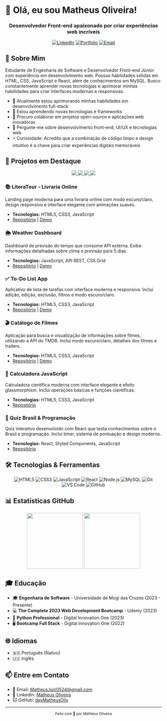 # 👋 Olá, eu sou Matheus Oliveira!

<div align="center">
  <h3>Desenvolvedor Front-end apaixonado por criar experiências web incríveis</h3>
  
  [![LinkedIn](https://img.shields.io/badge/-LinkedIn-0077B5?style=for-the-badge&logo=linkedin&logoColor=white)](https://www.linkedin.com/in/matheus-olive)
  [![Portfolio](https://img.shields.io/badge/-Portfolio-000000?style=for-the-badge&logo=react&logoColor=white)](https://devmatheusoliv.github.io)
  [![Email](https://img.shields.io/badge/-Email-D14836?style=for-the-badge&logo=gmail&logoColor=white)](mailto:Matheus.luiz0524@gmail.com)
</div>

## 💫 Sobre Mim

Estudante de Engenharia de Software e Desenvolvedor Front-end Júnior com experiência em desenvolvimento web. Possuo habilidades sólidas em HTML, CSS, JavaScript e React, além de conhecimentos em MySQL. Busco constantemente aprender novas tecnologias e aprimorar minhas habilidades para criar interfaces modernas e responsivas.

- 🔭 Atualmente estou aprimorando minhas habilidades em desenvolvimento full-stack
- 🌱 Estou aprendendo novas tecnologias e frameworks
- 👯 Procuro colaborar em projetos open-source e aplicações web inovadoras
- 💬 Pergunte-me sobre desenvolvimento front-end, UI/UX e tecnologias web
- ⚡ Curiosidade: Acredito que a combinação de código limpo e design intuitivo é a chave para criar experiências digitais memoráveis

## 🚀 Projetos em Destaque

<div align="center">
  <a href="https://github.com/devMatheusOliv/landing-page">
    <img src="https://github-readme-stats.vercel.app/api/pin/?username=devMatheusOliv&repo=landing-page&theme=react" />
  </a>
  <a href="https://github.com/devMatheusOliv/weather-dashboard">
    <img src="https://github-readme-stats.vercel.app/api/pin/?username=devMatheusOliv&repo=weather-dashboard&theme=react" />
  </a>
  <a href="https://github.com/devMatheusOliv/to-do-list-app">
    <img src="https://github-readme-stats.vercel.app/api/pin/?username=devMatheusOliv&repo=to-do-list-app&theme=react" />
  </a>
  <a href="https://github.com/devMatheusOliv/movie-catalog">
    <img src="https://github-readme-stats.vercel.app/api/pin/?username=devMatheusOliv&repo=movie-catalog&theme=react" />
  </a>
</div>

### 📚 LiteraTour - Livraria Online
Landing page moderna para uma livraria online com modo escuro/claro, design responsivo e interface elegante com animações suaves.
- **Tecnologias:** HTML5, CSS3, JavaScript
- [Repositório](https://github.com/devMatheusOliv/landing-page) | [Demo](https://devmatheusoliv.github.io/landing-page/)

### 🌦️ Weather Dashboard
Dashboard de previsão do tempo que consome API externa. Exibe informações detalhadas sobre clima e previsão para 5 dias.
- **Tecnologias:** JavaScript, API REST, CSS Grid
- [Repositório](https://github.com/devMatheusOliv/weather-dashboard) | [Demo](https://devmatheusoliv.github.io/weather-dashboard/)

### ✅ To-Do List App
Aplicativo de lista de tarefas com interface moderna e responsiva. Inclui adição, edição, exclusão, filtros e modo escuro/claro.
- **Tecnologias:** HTML5, CSS3, JavaScript
- [Repositório](https://github.com/devMatheusOliv/to-do-list-app) | [Demo](https://devmatheusoliv.github.io/to-do-list-app/)

### 🎬 Catálogo de Filmes
Aplicação para busca e visualização de informações sobre filmes, utilizando a API do TMDB. Inclui modo escuro/claro, detalhes dos filmes e trailers.
- **Tecnologias:** HTML5, CSS3, JavaScript
- [Repositório](https://github.com/devMatheusOliv/movie-catalog) | [Demo](https://devmatheusoliv.github.io/movie-catalog/)

### 🔢 Calculadora JavaScript
Calculadora científica moderna com interface elegante e efeito glassmorphism. Inclui operações básicas e funções científicas.
- **Tecnologias:** HTML5, CSS3, JavaScript
- [Repositório](https://github.com/devMatheusOliv/CalculadoraJS)

### 🎯 Quiz Brasil & Programação
Quiz interativo desenvolvido com React que testa conhecimentos sobre o Brasil e programação. Inclui timer, sistema de pontuação e design moderno.
- **Tecnologias:** React, Styled Components, JavaScript
- [Repositório](https://github.com/devMatheusOliv/quiz-app)

## 🛠️ Tecnologias & Ferramentas

<div align="center">
  
  ![HTML5](https://img.shields.io/badge/-HTML5-E34F26?style=for-the-badge&logo=html5&logoColor=white)
  ![CSS3](https://img.shields.io/badge/-CSS3-1572B6?style=for-the-badge&logo=css3&logoColor=white)
  ![JavaScript](https://img.shields.io/badge/-JavaScript-F7DF1E?style=for-the-badge&logo=javascript&logoColor=black)
  ![React](https://img.shields.io/badge/-React-61DAFB?style=for-the-badge&logo=react&logoColor=black)
  ![Node.js](https://img.shields.io/badge/-Node.js-339933?style=for-the-badge&logo=node.js&logoColor=white)
  ![MySQL](https://img.shields.io/badge/-MySQL-4479A1?style=for-the-badge&logo=mysql&logoColor=white)
  ![Git](https://img.shields.io/badge/-Git-F05032?style=for-the-badge&logo=git&logoColor=white)
  ![VS Code](https://img.shields.io/badge/-VS%20Code-007ACC?style=for-the-badge&logo=visual-studio-code&logoColor=white)
  ![GitHub](https://img.shields.io/badge/-GitHub-181717?style=for-the-badge&logo=github&logoColor=white)
  
</div>

## 📊 Estatísticas GitHub

<div align="center">
  <img height="180em" src="https://github-readme-stats.vercel.app/api?username=devMatheusOliv&show_icons=true&theme=react&include_all_commits=true&count_private=true"/>
  <img height="180em" src="https://github-readme-stats.vercel.app/api/top-langs/?username=devMatheusOliv&layout=compact&langs_count=7&theme=react"/>
</div>

## 🎓 Educação

- 🎓 **Engenharia de Software** - Universidade de Mogi das Cruzes (2023 - Presente)
- 💻 **The Complete 2023 Web Development Bootcamp** - Udemy (2023)
- 🐍 **Python Professional** - Digital Innovation One (2023)
- 🖥️ **Bootcamp Full Stack** - Digital Innovation One (2022)

## 🌐 Idiomas

- 🇧🇷 Português (Nativo)
- 🇺🇸 Inglês

## 📫 Entre em Contato

- 📧 Email: [Matheus.luiz0524@gmail.com](mailto:Matheus.luiz0524@gmail.com)
- 💼 LinkedIn: [Matheus Oliveira](https://www.linkedin.com/in/matheus-olive)
- 🐱 GitHub: [devMatheusOliv](https://github.com/devMatheusOliv)

---

<div align="center">
  <sub>Feito com 💜 por Matheus Oliveira</sub>
</div>

